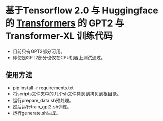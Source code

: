 # 基于Tensorflow 2.0 与 Huggingface 的 [Transformers](https://github.com/huggingface/transformers) 的 GPT2 与 Transformer-XL 训练代码

- 目前只有GPT2部分可用。
- 即使是GPT2部分也仅在CPU机器上测试通过。

## 使用方法

- pip install -r requirements.txt
- 将scripts文件夹中的几个sh文件拷贝到拷贝到根目录。
- 运行prepare_data.sh预处理。
- 然后运行train_gpt2.sh训练。
- 运行generate.sh生成。